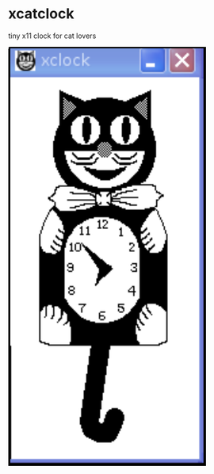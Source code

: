 # xcatclock
tiny x11 clock for cat lovers 

![](https://raw.githubusercontent.com/spartrekus/xcatclock/master/xcatclock.png)


